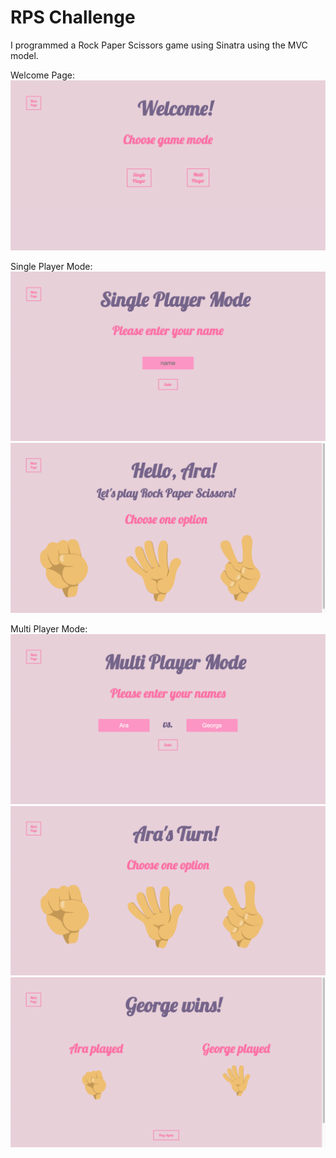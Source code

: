 # RPS Challenge

I programmed a Rock Paper Scissors game using Sinatra using the MVC model.

Welcome Page:
![welcome](https://github.com/Aracho1/rps-challenge/blob/master/screenshots/Welcome.png)

Single Player Mode:
![single_player](https://github.com/Aracho1/rps-challenge/blob/master/screenshots/single_player_name.png)
![single_player](https://github.com/Aracho1/rps-challenge/blob/master/screenshots/single_player.png)

Multi Player Mode:
![multi_player](https://github.com/Aracho1/rps-challenge/blob/master/screenshots/multi_player.png)
![multi_player](https://github.com/Aracho1/rps-challenge/blob/master/screenshots/multi_player_2.png)
![multi_player](https://github.com/Aracho1/rps-challenge/blob/master/screenshots/multi_player_win.png)




